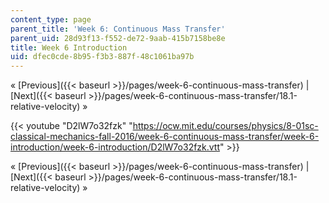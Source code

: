 ```yaml
---
content_type: page
parent_title: 'Week 6: Continuous Mass Transfer'
parent_uid: 28d93f13-f552-de72-9aab-415b7158be8e
title: Week 6 Introduction
uid: dfec0cde-8b95-f3b3-887f-48c1061ba97b
---
```


« [Previous]({{< baseurl >}}/pages/week-6-continuous-mass-transfer) | [Next]({{< baseurl >}}/pages/week-6-continuous-mass-transfer/18.1-relative-velocity) »

{{< youtube "D2lW7o32fzk" "https://ocw.mit.edu/courses/physics/8-01sc-classical-mechanics-fall-2016/week-6-continuous-mass-transfer/week-6-introduction/week-6-introduction/D2lW7o32fzk.vtt" >}}

« [Previous]({{< baseurl >}}/pages/week-6-continuous-mass-transfer) | [Next]({{< baseurl >}}/pages/week-6-continuous-mass-transfer/18.1-relative-velocity) »